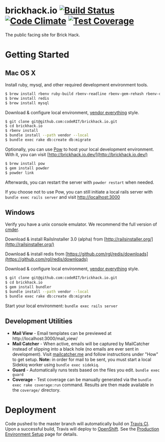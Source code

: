 # brickhack.io  [![Build Status](https://travis-ci.org/codeRIT/brickhack.io.svg?branch=develop)](https://travis-ci.org/codeRIT/brickhack.io) [![Code Climate](https://codeclimate.com/github/codeRIT/brickhack.io/badges/gpa.svg)](https://codeclimate.com/github/codeRIT/brickhack.io) [![Test Coverage](https://codeclimate.com/github/codeRIT/brickhack.io/badges/coverage.svg)](https://codeclimate.com/github/codeRIT/brickhack.io/coverage)

The public facing site for Brick Hack.

# Getting Started

## Mac OS X

Install ruby, mysql, and other required development environment tools.
```bash
$ brew install rbenv ruby-build rbenv-readline rbenv-gem-rehash rbenv-default-gems rbenv-binstubs
$ brew install redis
$ brew install mysql
```

Download & configure local environment, [vendor everything](http://ryan.mcgeary.org/2011/02/09/vendor-everything-still-applies/) style.
```bash
$ git clone git@github.com:codeRIT/brickhack.io.git
$ cd brickhack.io
$ rbenv install
$ bundle install --path vendor --local
$ bundle exec rake db:create db:migrate
```

Optionally, you can use [Pow](http://pow.cx) to host your local development environment. With it, you can visit [http://brickhack.io.dev/](http://brickhack.io.dev/)
```bash
$ brew install pow
$ gem install powder
$ powder link
```
Afterwards, you can restart the server with `powder restart`  when needed.

If you choose not to use Pow, you can still initiate a local rails server with `bundle exec rails server` and visit [http://localhost:3000](http://localhost:3000)

## Windows

Verify you have a unix console emulator. We recommend the full version of [cmder](http://bliker.github.io/cmder/).

Download & install RailsInstaller 3.0 (alpha) from [http://railsinstaller.org/](http://railsinstaller.org/)

Download & install redis from [https://github.com/rgl/redis/downloads](https://github.com/rgl/redis/downloads)

Download & configure local environment, [vendor everything](http://ryan.mcgeary.org/2011/02/09/vendor-everything-still-applies/) style.
```bash
$ git clone git@github.com:codeRIT/brickhack.io.git
$ cd brickhack.io
$ gem install bundler
$ bundle install --path vendor --local
$ bundle exec rake db:create db:migrate
```

Start your local environment: `bundle exec rails server`

## Development Utilities

* **Mail View** - Email templates can be previewed at http://localhost:3000/mail_view/
* **Mail Catcher** - When active, emails will be captured by MailCatcher instead of slipping into a black hole (no emails are ever sent in development). Visit [mailcatcher.me](http://mailcatcher.me/) and follow instructions under "How" to get setup. **Note:** in order for mail to be sent, you must start a local Sidekiq worker using `bundle exec sidekiq`.
* **Guard** - Automatically runs tests based on the files you edit. `bundle exec guard`
* **Coverage** - Test coverage can be manually generated via the `bundle exec rake coverage:run` command. Results are then made available in the `coverage/` directory.

# Deployment

Code pushed to the master branch will automatically build on [Travis CI](https://travis-ci.org/codeRIT/brickhack.io). Upon a successful build, Travis will deploy to [OpenShift](https://www.openshift.com). See the [Production Environment Setup](https://github.com/codeRIT/brickhack.io/wiki/Production-Environment-Setup) page for details.
